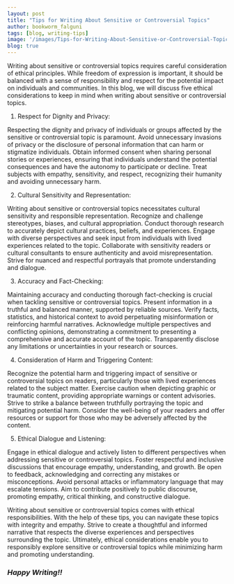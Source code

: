 ```yaml
---
layout: post
title: "Tips for Writing About Sensitive or Controversial Topics"
author: bookworm_falguni
tags: [blog, writing-tips]
image: '/images/Tips-for-Writing-About-Sensitive-or-Controversial-Topics.png'
blog: true
---
```

Writing about sensitive or controversial topics requires careful consideration of ethical principles. While freedom of expression is important, it should be balanced with a sense of responsibility and respect for the potential impact on individuals and communities. In this blog, we will discuss five ethical considerations to keep in mind when writing about sensitive or controversial topics.

1. Respect for Dignity and Privacy:

Respecting the dignity and privacy of individuals or groups affected by the sensitive or controversial topic is paramount. Avoid unnecessary invasions of privacy or the disclosure of personal information that can harm or stigmatize individuals. Obtain informed consent when sharing personal stories or experiences, ensuring that individuals understand the potential consequences and have the autonomy to participate or decline. Treat subjects with empathy, sensitivity, and respect, recognizing their humanity and avoiding unnecessary harm.

2. Cultural Sensitivity and Representation:

Writing about sensitive or controversial topics necessitates cultural sensitivity and responsible representation. Recognize and challenge stereotypes, biases, and cultural appropriation. Conduct thorough research to accurately depict cultural practices, beliefs, and experiences. Engage with diverse perspectives and seek input from individuals with lived experiences related to the topic. Collaborate with sensitivity readers or cultural consultants to ensure authenticity and avoid misrepresentation. Strive for nuanced and respectful portrayals that promote understanding and dialogue.

3. Accuracy and Fact-Checking:

Maintaining accuracy and conducting thorough fact-checking is crucial when tackling sensitive or controversial topics. Present information in a truthful and balanced manner, supported by reliable sources. Verify facts, statistics, and historical context to avoid perpetuating misinformation or reinforcing harmful narratives. Acknowledge multiple perspectives and conflicting opinions, demonstrating a commitment to presenting a comprehensive and accurate account of the topic. Transparently disclose any limitations or uncertainties in your research or sources.

4. Consideration of Harm and Triggering Content:

Recognize the potential harm and triggering impact of sensitive or controversial topics on readers, particularly those with lived experiences related to the subject matter. Exercise caution when depicting graphic or traumatic content, providing appropriate warnings or content advisories. Strive to strike a balance between truthfully portraying the topic and mitigating potential harm. Consider the well-being of your readers and offer resources or support for those who may be adversely affected by the content.

5. Ethical Dialogue and Listening:

Engage in ethical dialogue and actively listen to different perspectives when addressing sensitive or controversial topics. Foster respectful and inclusive discussions that encourage empathy, understanding, and growth. Be open to feedback, acknowledging and correcting any mistakes or misconceptions. Avoid personal attacks or inflammatory language that may escalate tensions. Aim to contribute positively to public discourse, promoting empathy, critical thinking, and constructive dialogue.

Writing about sensitive or controversial topics comes with ethical responsibilities. With the help of these tips, you can navigate these topics with integrity and empathy. Strive to create a thoughtful and informed narrative that respects the diverse experiences and perspectives surrounding the topic. Ultimately, ethical considerations enable you to responsibly explore sensitive or controversial topics while minimizing harm and promoting understanding.

### ***Happy Writing!!***
